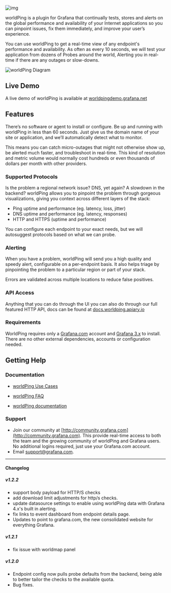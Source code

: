 ![img](https://circleci.com/gh/raintank/worldping-app.svg?style=shield&circle-token=:circle-token)

worldPing is a plugin for Grafana that continually tests, stores and alerts on the global performance and availability of your Internet applications so you can pinpoint issues, fix them immediately, and improve your user’s experience.

You can use worldPing to get a real-time view of any endpoint's performance and availability. As often as every 10 seconds, we will test your application from dozens of Probes around the world, Alerting you in real-time if there are any outages or slow-downs.

![worldPing Diagram](https://grafana.com/img/worldping_graph.svg)

## Live Demo

A live demo of worldPing is available at [worldpingdemo.grafana.net](http://worldpingdemo.grafana.net/)

## Features

There’s no software or agent to install or configure. Be up and running with worldPing in less than 60 seconds. Just give us the domain name of your site or application, and we’ll automatically detect what to monitor.

This means you can catch micro-outages that might not otherwise show up, be alerted much faster, and troubleshoot in real-time. This kind of resolution and metric volume would normally cost hundreds or even thousands of dollars per month with other providers.


### Supported Protocols

Is the problem a regional network issue? DNS, yet again? A slowdown in the backend? worldPing allows you to pinpoint the problem through gorgeous visualizations, giving you context across different layers of the stack:

- Ping uptime and performance (eg. latency, loss, jitter)
- DNS uptime and performance (eg. latency, responses)
- HTTP and HTTPS (uptime and performance)

You can configure each endpoint to your exact needs, but we will autosuggest protocols based on what we can probe.

### Alerting

When you have a problem, worldPing will send you a high quality and speedy alert, configurable on a per-endpoint basis. It also helps triage by pinpointing the problem to a particular region or part of your stack.

Errors are validated across multiple locations to reduce false positives.

### API Access
Anything that you can do through the UI you can also do through our full featured HTTP API, docs can be found at [docs.worldping.apiary.io](http://docs.worldping.apiary.io)

### Requirements
WorldPing requires only a [Grafana.com](http://grafana.com) account and [Grafana 3.x](http://grafana.org/download) to install. There are no other external dependencies, accounts or configuration needed.

## Getting Help

### Documentation
- [worldPing Use Cases](http://worldping.raintank.io/worldping/use-cases)

- [worldPing FAQ](http://worldping.raintank.io/worldping/faq)

- [worldPing documentation](http://worldping.raintank.io/docs/)

### Support
- Join our community at [http://community.grafana.com](http://community.grafana.com). This provide real-time access to both the team and the growing community of worldPing and Grafana users. No additional logins required, just use your Grafana.com account.
- Email [support@grafana.com](mailto:support@grafana.com).

------

#### Changelog
##### v1.2.2

- support body payload for HTTP/S checks
- add download limit adjustments for http/s checks.
- update datasource settings to enable using worldPing data with Grafana 4.x's built in alerting.
- fix links to event dashboard from endpoint details page.
- Updates to point to grafana.com, the new consolidated website for everything Grafana.

##### v1.2.1

- fix issue with worldmap panel

##### v1.2.0
- Endpoint config now pulls probe defaults from the backend, being able to better tailor the checks to the available quota.
- Bug fixes.
